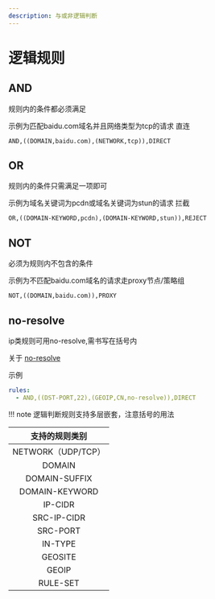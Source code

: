 ```yaml
---
description: 与或非逻辑判断
---
```


# 逻辑规则

## AND

规则内的条件都必须满足

示例为匹配baidu.com域名并且网络类型为tcp的请求 直连

```
AND,((DOMAIN,baidu.com),(NETWORK,tcp)),DIRECT
```

## OR

规则内的条件只需满足一项即可

示例为域名关键词为pcdn或域名关键词为stun的请求 拦截

```
OR,((DOMAIN-KEYWORD,pcdn),(DOMAIN-KEYWORD,stun)),REJECT
```

## NOT

必须为规则内不包含的条件

示例为不匹配baidu.com域名的请求走proxy节点/策略组

```
NOT,((DOMAIN,baidu.com)),PROXY
```

## no-resolve

ip类规则可用no-resolve,需书写在括号内

关于 [no-resolve](ipcidr.md#no-resolve)

示例

```yaml
rules:
  - AND,((DST-PORT,22),(GEOIP,CN,no-resolve)),DIRECT
```

!!! note
    逻辑判断规则支持多层嵌套，注意括号的用法


|      支持的规则类别     |
| :--------------: |
| NETWORK（UDP/TCP） |
|      DOMAIN      |
|   DOMAIN-SUFFIX  |
|  DOMAIN-KEYWORD  |
|      IP-CIDR     |
|    SRC-IP-CIDR   |
|     SRC-PORT     |
|      IN-TYPE     |
|      GEOSITE     |
|       GEOIP      |
|     RULE-SET     |
